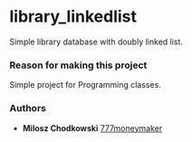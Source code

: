 # library_linkedlist

Simple library database with doubly linked list.

### Reason for making this project 

Simple project for Programming classes.

### Authors

* **Milosz Chodkowski** [777moneymaker](https://github.com/777moneymaker)
